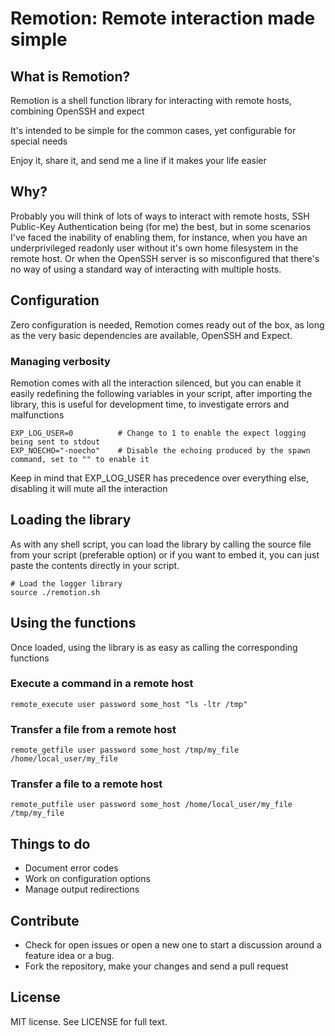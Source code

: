 Remotion: Remote interaction made simple
========================================

## What is Remotion?

Remotion is a shell function library for interacting with remote hosts, combining OpenSSH and expect

It's intended to be simple for the common cases, yet configurable for special needs

Enjoy it, share it, and send me a line if it makes your life easier

## Why?

Probably you will think of lots of ways to interact with remote hosts, SSH Public-Key Authentication being (for me) the best, but in some scenarios I've faced the inability of enabling them, for instance, when you have an underprivileged readonly user without it's own home filesystem in the remote host. Or when the OpenSSH server is so misconfigured that there's no way of using a standard way of interacting with multiple hosts.

## Configuration

Zero configuration is needed, Remotion comes ready out of the box, as long as the very basic dependencies are available, OpenSSH and Expect.

### Managing verbosity

Remotion comes with all the interaction silenced, but you can enable it easily redefining the following variables in your script, after importing the library, this is useful for development time, to investigate errors and malfunctions

    EXP_LOG_USER=0          # Change to 1 to enable the expect logging being sent to stdout
    EXP_NOECHO="-noecho"    # Disable the echoing produced by the spawn command, set to "" to enable it

Keep in mind that EXP_LOG_USER has precedence over everything else, disabling it will mute all the interaction

## Loading the library

As with any shell script, you can load the library by calling the source file from your script (preferable option) or if you want to embed it, you can just paste the contents directly in your script.

    # Load the logger library
    source ./remotion.sh

## Using the functions

Once loaded, using the library is as easy as calling the corresponding functions

### Execute a command in a remote host
    remote_execute user password some_host "ls -ltr /tmp"

### Transfer a file from a remote host
    remote_getfile user password some_host /tmp/my_file /home/local_user/my_file

### Transfer a file to a remote host
    remote_putfile user password some_host /home/local_user/my_file /tmp/my_file

## Things to do

* Document error codes
* Work on configuration options
* Manage output redirections

## Contribute

* Check for open issues or open a new one to start a discussion around a feature idea or a bug.
* Fork the repository, make your changes and send a pull request

## License

MIT license. See LICENSE for full text.
